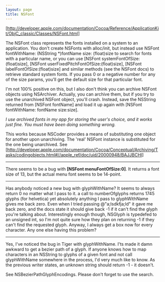 ```yaml
---
layout: page
title: NSFont
---
```


[http://developer.apple.com/documentation/Cocoa/Reference/ApplicationKit/ObjC_classic/Classes/NSFont.html]

The NSFont class represents the fonts installed on a system to an application. You don't create NSFonts with alloc/init, but instead use     NSFont fontWithName: (NSString *)fontName size: (float)size to search for fonts with a particular name, or you can use     [NSFont systemFontOfSize:(float)size],     [NSFont userFixedPitchFontOfSize:(float)size],     [NSFont labelFontOfSize:(float)size] and similar methods (see the NSFont docs) to retrieve standard system fonts. If you pass 0 or a negative number for any of the size params, you'll get the default size for that particular font. 

I'm not 100% positive on this, but I also don't think you can archive NSFont objects using NSArchiver. Actually, you can archive them, but if you try to use the unarchived NSFont object, you'll crash. Instead, save the NSString returned from     [NSFont fontName] and load it up again with     [NSFont fontWithName: fontName size:size].

*I use archived fonts in my app for storing the user's choice, and it works just fine. You must have been doing something wrong.*

This works because NSCoder provides a means of substituting one object for another upon unarchiving. The 'real' NSFont instance is substituted for the one being unarchived. See [http://developer.apple.com/documentation/Cocoa/Conceptual/Archiving/Tasks/codingobjects.html#//apple_ref/doc/uid/20000948/BAJJBCHI]

----

There seems to be a bug with **[NSFont menuFontOfSize:0]**. It returns a font size of 13, but the actual menu font seems to be 14-point.

----

Has anybody noticed a new bug with glyphWithName?  It seems to always return 0 no matter what I pass to it.  a call to numberOfglyphs returns 1745 glyphs (for helvetica) yet absolutely anything I pass to glyphWithName gives me back zero.  Even when I tried passing @"a;lsdkfja;ld" it gave me back zero, and the docs state it should give back -1 if it can't find the glyph you're talking about.  Interestingly enough though, NSGlyph is typedefed to an unsigned int, so I'm not quite sure how they plan on returning -1 if they can't find the requested glyph.  Anyway, I always get a box now for every character.  Any one else having this problem?

----

Yes, I've noticed the bug in Tiger with glyphWithName.  I'ts made it damn awkward to get a bezier path of a glyph.  If anyone knows how to map characters in an NSString to glyphs of a given font and not call glyphWithName somewhere in the process, I'd very much like to know.  As the previous writer states, an unknown string should return -1 - it doesn't.

See NSBezierPathGlyphEncodings. Please don't forget to use the search.

